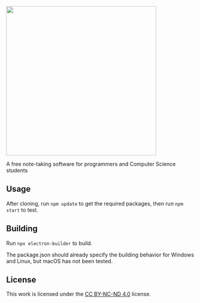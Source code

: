 <img  src="https://codexnotes.com/logo.png"  width="400" />

A free note-taking software for programmers and Computer Science students

## Usage

After cloning, run  ``npm update`` to get the required packages, then run ``npm start`` to test.

## Building

Run ``npx electron-builder`` to build.

The package.json should already specify the building behavior for Windows and Linux, but macOS has not been tested.

## License

This work is licensed under the [CC BY-NC-ND 4.0](https://creativecommons.org/licenses/by-nc-nd/4.0) license.
